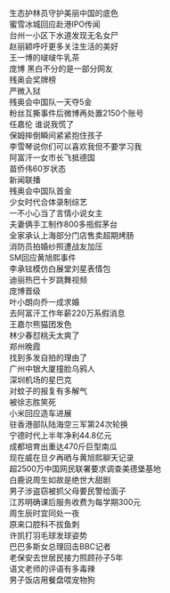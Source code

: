 生态护林员守护美丽中国的底色  
蜜雪冰城回应赴港IPO传闻  
台州一小区下水道发现无名女尸  
赵丽颖呼吁更多关注生活的美好  
王一博的啵啵牛乳茶  
庞博 黑白不分的是一部分网友  
残奥会奖牌榜  
严微入狱  
残奥会中国队一天夺5金  
粉丝互撕事件后微博再处置2150个账号  
任嘉伦 谁说我慌了  
保姆摔倒瞬间紧紧抱住孩子  
李雪琴说你们可以喜欢我但不要学习我  
阿富汗一女市长飞抵德国  
苗侨伟60岁状态  
新闻联播  
残奥会中国队首金  
少女时代合体录制综艺  
一不小心当了言情小说女主  
夫妻俩手工制作800多瓶假茅台  
全家承认上海部分门店售卖超期烤肠  
消防员拍婚纱照遭战友加压  
SM回应黄旭熙事件  
李承铉模仿白展堂刘星表情包  
迪丽热巴十岁跳舞视频  
庞博晋级  
叶小朗向乔一成求婚  
去阿富汗工作年薪220万系假消息  
王嘉尔熊猫团发色  
林少春怼桃夭太爽了  
郑州晚霞  
找到多发自拍的理由了  
广州中银大厦撞脸乌鸦人  
深圳机场的星巴克  
对蚊子的报复有多解气  
被徐志胜笑死  
小米回应造车进展  
驻香港部队陆海空三军第24次轮换  
宁德时代上半年净利44.8亿元  
成都培育出重达470斤巨型南瓜  
现在威在旦夕再晒与黄旭熙聊天记录  
超2500万中国网民联署要求调查美德堡基地  
白鹿说周生如故是绝世大甜剧  
男子涉盗窃被抓父母要民警给面子  
江苏明确课后服务收费为每学期300元  
周生辰时宜同处一夜  
原来口腔科不拔鱼刺  
许凯打羽毛球发球姿势  
巴巴多斯女总理回击BBC记者  
老保安去世居民接力照顾孙子5年  
语文老师的评语有多毒辣  
男子饭店用餐盘喂宠物狗  
